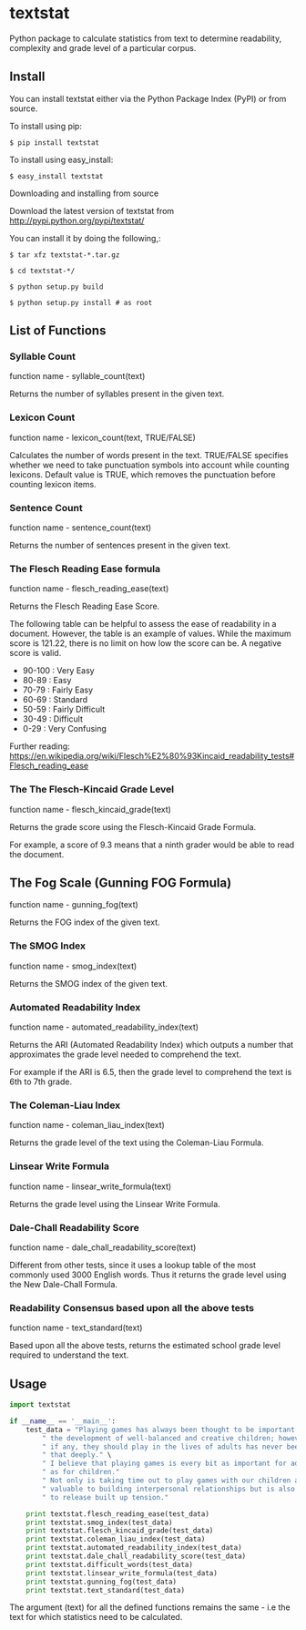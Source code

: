 textstat
========

Python package to calculate statistics from text to determine readability, complexity and grade level of a particular corpus.


Install
-------

You can install textstat either via the Python Package Index (PyPI) or from source.

To install using pip:

```shell
$ pip install textstat
```

To install using easy_install:

```shell
$ easy_install textstat
```

Downloading and installing from source

Download the latest version of textstat from http://pypi.python.org/pypi/textstat/

You can install it by doing the following,:

```shell
$ tar xfz textstat-*.tar.gz

$ cd textstat-*/

$ python setup.py build

$ python setup.py install # as root
```

List of Functions
----

### Syllable Count

function name - syllable_count(text)

Returns the number of syllables present in the given text.

### Lexicon Count

function name - lexicon_count(text, TRUE/FALSE)

Calculates the number of words present in the text.
TRUE/FALSE specifies whether we need to take
punctuation symbols into account while counting lexicons.
Default value is TRUE, which removes the punctuation before counting
lexicon items.

### Sentence Count

function name - sentence_count(text)

Returns the number of sentences present in the given text.


### The Flesch Reading Ease formula

function name - flesch_reading_ease(text)

Returns the Flesch Reading Ease Score.

The following table can be helpful to assess the ease of readability in a document.
However, the table is an example of values.
While the maximum score is 121.22, there is no limit on how low the score can be.
A negative score is valid.

* 90-100 : Very Easy
* 80-89 : Easy
* 70-79 : Fairly Easy
* 60-69 : Standard
* 50-59 : Fairly Difficult
* 30-49 : Difficult
* 0-29 : Very Confusing

Further reading: https://en.wikipedia.org/wiki/Flesch%E2%80%93Kincaid_readability_tests#Flesch_reading_ease

### The The Flesch-Kincaid Grade Level

function name - flesch_kincaid_grade(text)

Returns the grade score using the Flesch-Kincaid Grade Formula.

For example, a score of 9.3 means that a ninth grader would be able to
read the document.

## The Fog Scale (Gunning FOG Formula)

function name - gunning_fog(text)

Returns the FOG index of the given text.

### The SMOG Index

function name - smog_index(text)

Returns the SMOG index of the given text.

### Automated Readability Index

function name - automated_readability_index(text)

Returns the ARI (Automated Readability Index)
which outputs a number that approximates the
grade level needed to comprehend the text.

For example if the ARI is 6.5, then the grade level to comprehend the text is
6th to 7th grade.

### The Coleman-Liau Index

function name - coleman_liau_index(text)

Returns the grade level of the text using the Coleman-Liau Formula.

### Linsear Write Formula

function name - linsear_write_formula(text)

Returns the grade level using the Linsear Write Formula.

### Dale-Chall Readability Score

function name - dale_chall_readability_score(text)

Different from other tests,
since it uses a lookup table of the most commonly used 3000 English words.
Thus it returns the grade level using the New Dale-Chall Formula.

### Readability Consensus based upon all the above tests

function name - text_standard(text)

Based upon all the above tests,
returns the estimated school grade level required to understand the text.


Usage
----------
```python
import textstat

if __name__ == '__main__':
    test_data = "Playing games has always been thought to be important to" \
        " the development of well-balanced and creative children; however, what part," \
        " if any, they should play in the lives of adults has never been researched" \
        " that deeply." \
        " I believe that playing games is every bit as important for adults" \
        " as for children."
        " Not only is taking time out to play games with our children and other adults" \
        " valuable to building interpersonal relationships but is also a wonderful way" \
        " to release built up tension."

    print textstat.flesch_reading_ease(test_data)
    print textstat.smog_index(test_data)
    print textstat.flesch_kincaid_grade(test_data)
    print textstat.coleman_liau_index(test_data)
    print textstat.automated_readability_index(test_data)
    print textstat.dale_chall_readability_score(test_data)
    print textstat.difficult_words(test_data)
    print textstat.linsear_write_formula(test_data)
    print textstat.gunning_fog(test_data)
    print textstat.text_standard(test_data)
```

The argument (text) for all the defined functions remains the same -
i.e the text for which statistics need to be calculated.
